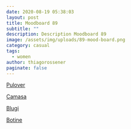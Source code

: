 ```yaml
---
date: 2020-08-19 05:38:03
layout: post
title: Moodboard 89
subtitle: ""
description: Description Moodboard 89
image: /assets/img/uploads/89-mood-board.png
category: casual
tags:
  - women
author: thiagorossener
paginate: false
---
```

[Pulover](http://bit.do/fHDqw)

[Camasa](http://bit.do/fHDqz)

[Blugi](http://bit.do/fHDqC)

[Botine](http://bit.do/fHDqL)